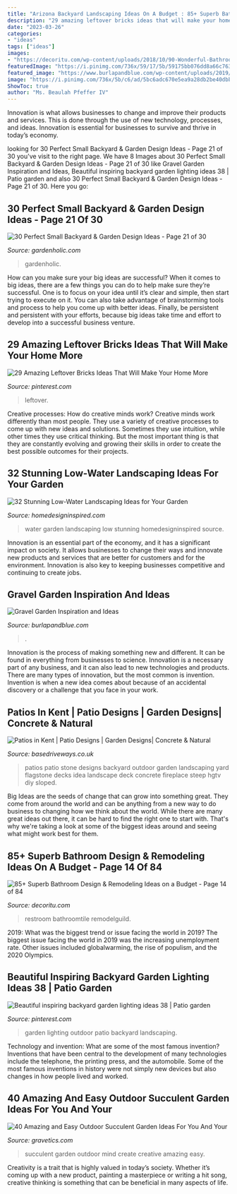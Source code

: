 ```yaml
---
title: "Arizona Backyard Landscaping Ideas On A Budget : 85+ Superb Bathroom Design &amp; Remodeling Ideas On A Budget"
description: "29 amazing leftover bricks ideas that will make your home more"
date: "2023-03-26"
categories:
- "ideas"
tags: ["ideas"]
images:
- "https://decoritu.com/wp-content/uploads/2018/10/90-Wonderful-Bathroom-Design-Remodeling-Ideas-on-a-Budget-14-640x960.jpg"
featuredImage: "https://i.pinimg.com/736x/59/17/5b/59175bb076dd8a66c76371904acdd9c2.jpg"
featured_image: "https://www.burlapandblue.com/wp-content/uploads/2019/09/✔-62-Cool-and-Beautiful-Front-Yard-Landscaping-Ideas-62.jpg"
image: "https://i.pinimg.com/736x/5b/c6/ad/5bc6adc670e5ea9a28db2be40dbb3505.jpg"
ShowToc: true
author: "Ms. Beaulah Pfeffer IV"
---
```



Innovation is what allows businesses to change and improve their products and services. This is done through the use of new technology, processes, and ideas. Innovation is essential for businesses to survive and thrive in today’s economy.

	

		
looking for 30 Perfect Small Backyard &amp; Garden Design Ideas - Page 21 of 30 you've visit to the right page. We have 8 Images about 30 Perfect Small Backyard &amp; Garden Design Ideas - Page 21 of 30 like Gravel Garden Inspiration and Ideas, Beautiful inspiring backyard garden lighting ideas 38 | Patio garden and also 30 Perfect Small Backyard &amp; Garden Design Ideas - Page 21 of 30. Here you go:
		
    
## 30 Perfect Small Backyard &amp; Garden Design Ideas - Page 21 Of 30

<img loading=lazy src="http://www.gardenholic.com/wp-content/uploads/2019/04/Backyard-21.jpg" onerror="this.onerror=null;this.src='https://tse3.mm.bing.net/th?id=OIP.n6ZRiSX-Inas8WIPcdlLJgHaKX&amp;pid=15.1';" alt="30 Perfect Small Backyard &amp; Garden Design Ideas - Page 21 of 30">

_Source: gardenholic.com_

>gardenholic. 

	

How can you make sure your big ideas are successful?
When it comes to big ideas, there are a few things you can do to help make sure they’re successful. One is to focus on your idea until it’s clear and simple, then start trying to execute on it. You can also take advantage of brainstorming tools and process to help you come up with better ideas. Finally, be persistent and persistent with your efforts, because big ideas take time and effort to develop into a successful business venture.

    
## 29 Amazing Leftover Bricks Ideas That Will Make Your Home More

<img loading=lazy src="https://i.pinimg.com/736x/5b/c6/ad/5bc6adc670e5ea9a28db2be40dbb3505.jpg" onerror="this.onerror=null;this.src='https://tse2.mm.bing.net/th?id=OIP.1OERKUwEsmsWfCk-BbxPjwHaJ5&amp;pid=15.1';" alt="29 Amazing Leftover Bricks Ideas That Will Make Your Home More">

_Source: pinterest.com_

>leftover. 

	

Creative processes: How do creative minds work?
Creative minds work differently than most people. They use a variety of creative processes to come up with new ideas and solutions. Sometimes they use intuition, while other times they use critical thinking. But the most important thing is that they are constantly evolving and growing their skills in order to create the best possible outcomes for their projects.

    
## 32 Stunning Low-Water Landscaping Ideas For Your Garden

<img loading=lazy src="http://www.homedesigninspired.com/wp-content/uploads/2016/05/HDI_Water_Free_Garden_007.jpg" onerror="this.onerror=null;this.src='https://tse3.mm.bing.net/th?id=OIP.zeLtjM0j_05SpEBdvE5TsgHaJ4&amp;pid=15.1';" alt="32 Stunning Low-Water Landscaping Ideas for Your Garden">

_Source: homedesigninspired.com_

>water garden landscaping low stunning homedesigninspired source. 

	

Innovation is an essential part of the economy, and it has a significant impact on society. It allows businesses to change their ways and innovate new products and services that are better for customers and for the environment. Innovation is also key to keeping businesses competitive and continuing to create jobs.

    
## Gravel Garden Inspiration And Ideas

<img loading=lazy src="https://www.burlapandblue.com/wp-content/uploads/2019/09/✔-62-Cool-and-Beautiful-Front-Yard-Landscaping-Ideas-62.jpg" onerror="this.onerror=null;this.src='https://tse2.mm.bing.net/th?id=OIP.R5TvXlG9RHpMYk0t_ddlLgHaKL&amp;pid=15.1';" alt="Gravel Garden Inspiration and Ideas">

_Source: burlapandblue.com_

>. 

	

Innovation is the process of making something new and different. It can be found in everything from businesses to science. Innovation is a necessary part of any business, and it can also lead to new technologies and products. There are many types of innovation, but the most common is invention. Invention is when a new idea comes about because of an accidental discovery or a challenge that you face in your work.

    
## Patios In Kent | Patio Designs | Garden Designs| Concrete &amp; Natural

<img loading=lazy src="http://www.basedriveways.co.uk/wp-content/uploads/2011/03/sittingbourne-patio-1.jpg" onerror="this.onerror=null;this.src='https://tse1.mm.bing.net/th?id=OIP.ZDRfzZYs5PJ32isBuC4QYQHaFi&amp;pid=15.1';" alt="Patios in Kent | Patio Designs | Garden Designs| Concrete &amp; Natural">

_Source: basedriveways.co.uk_

>patios patio stone designs backyard outdoor garden landscaping yard flagstone decks idea landscape deck concrete fireplace steep hgtv diy sloped. 

	

Big Ideas are the seeds of change that can grow into something great. They come from around the world and can be anything from a new way to do business to changing how we think about the world. While there are many great ideas out there, it can be hard to find the right one to start with. That's why we're taking a look at some of the biggest ideas around and seeing what might work best for them.

    
## 85+ Superb Bathroom Design &amp; Remodeling Ideas On A Budget - Page 14 Of 84

<img loading=lazy src="https://decoritu.com/wp-content/uploads/2018/10/90-Wonderful-Bathroom-Design-Remodeling-Ideas-on-a-Budget-14-640x960.jpg" onerror="this.onerror=null;this.src='https://tse4.mm.bing.net/th?id=OIP.xDmb6fd_m9e9Re2qOniSswHaLH&amp;pid=15.1';" alt="85+ Superb Bathroom Design &amp; Remodeling Ideas on a Budget - Page 14 of 84">

_Source: decoritu.com_

>restroom bathroomtile remodelguild. 

	

2019: What was the biggest trend or issue facing the world in 2019?
The biggest issue facing the world in 2019 was the increasing unemployment rate. Other issues included globalwarming, the rise of populism, and the 2020 Olympics.

    
## Beautiful Inspiring Backyard Garden Lighting Ideas 38 | Patio Garden

<img loading=lazy src="https://i.pinimg.com/736x/59/17/5b/59175bb076dd8a66c76371904acdd9c2.jpg" onerror="this.onerror=null;this.src='https://tse3.mm.bing.net/th?id=OIP.B8y_rumIZK8UDnFfEvpS8gHaKE&amp;pid=15.1';" alt="Beautiful inspiring backyard garden lighting ideas 38 | Patio garden">

_Source: pinterest.com_

>garden lighting outdoor patio backyard landscaping. 

	

Technology and invention: What are some of the most famous invention?
Inventions that have been central to the development of many technologies include the telephone, the printing press, and the automobile. Some of the most famous inventions in history were not simply new devices but also changes in how people lived and worked.

    
## 40 Amazing And Easy Outdoor Succulent Garden Ideas For You And Your

<img loading=lazy src="https://www.gravetics.com/wp-content/uploads/2017/07/Create-beautiful-succulent-arrangments-in-old-fountains.jpg" onerror="this.onerror=null;this.src='https://tse3.mm.bing.net/th?id=OIP.sdZNLvK6fLZ1h5Lb1KACUAHaLH&amp;pid=15.1';" alt="40 Amazing and Easy Outdoor Succulent Garden Ideas For You And Your">

_Source: gravetics.com_

>succulent garden outdoor mind create creative amazing easy. 

	

Creativity is a trait that is highly valued in today’s society. Whether it’s coming up with a new product, painting a masterpiece or writing a hit song, creative thinking is something that can be beneficial in many aspects of life.

